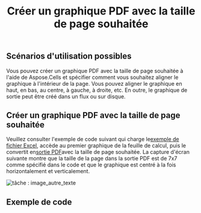 ﻿---
title: Créer un graphique PDF avec la taille de page souhaitée
type: docs
weight: 100
url: /fr/java/create-chart-pdf-with-desired-page-size/
---
## **Scénarios d'utilisation possibles**
Vous pouvez créer un graphique PDF avec la taille de page souhaitée à l'aide de Aspose.Cells et spécifier comment vous souhaitez aligner le graphique à l'intérieur de la page. Vous pouvez aligner le graphique en haut, en bas, au centre, à gauche, à droite, etc. En outre, le graphique de sortie peut être créé dans un flux ou sur disque.
## **Créer un graphique PDF avec la taille de page souhaitée**
Veuillez consulter l'exemple de code suivant qui charge le[exemple de fichier Excel](64716912.xlsx), accède au premier graphique de la feuille de calcul, puis le convertit en[sortie PDF](64716911.pdf)avec la taille de page souhaitée. La capture d'écran suivante montre que la taille de la page dans la sortie PDF est de 7x7 comme spécifié dans le code et que le graphique est centré à la fois horizontalement et verticalement.

![tâche : image_autre_texte](create-chart-pdf-with-desired-page-size_1.png)
## **Exemple de code**
